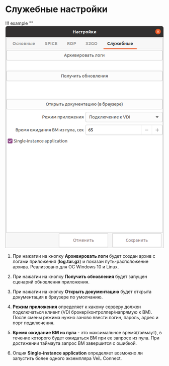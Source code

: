 # Служебные настройки

!!! example ""
    ![image](../../_assets/vdi/thin_client/service_settings.png)
    
1. При нажатии на кнопку **Архивировать логи** будет создан архив с логами приложения (**log.tar.gz**) и показан 
путь-расположение архива. Реализовано для ОС Windows 10 и Linux.

1. При нажатии на кнопку **Получить обновления** будет запущен сценарий обновления приложения.

1. При нажатии на кнопку **Открыть документацию** будет открыта документация в браузере по умолчанию.

1. **Режим приложения** определяет к какому серверу должен подключаться клиент (VDI брокер/контроллер/напрямую к ВМ).
После смены режима нужно заново ввести логин, пароль, адрес и порт подключения.

1. **Время ожидание ВМ из пула** - это максимальное время(таймаут), в течение которого будет ожидаться ВМ
при ее запросе из пула. При достижении таймаута запрос ВМ завершится с ошибкой.

1. Опция **Single-instance application** определяет возможно ли запустить более одного 
экземпляра VeiL Connect.